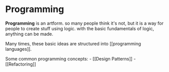 # Programming

**Programming** is an artform. so many people think it's not, but it is a way for people to create stuff using logic. with the basic fundamentals of logic, anything can be made. 

Many times, these basic ideas are structured into [[programming languages]]. 

Some common programming concepts:
	- [[Design Patterns]]
	- [[Refactoring]]
